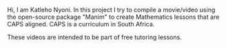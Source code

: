 Hi, I am Katleho Nyoni. In this project I try to compile a movie/video 
using the open-source package "Manim" to create 
Mathematics lessons that are CAPS aligned. 
CAPS is a curriculum in South Africa.

These videos are intended to be part of free tutoring lessons.
